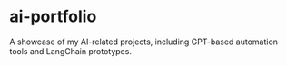 # ai-portfolio
A showcase of my AI-related projects, including GPT-based automation tools and LangChain prototypes.
